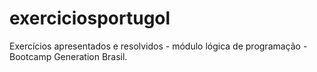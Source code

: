 # exerciciosportugol
Exercícios apresentados e resolvidos -  módulo lógica de programação - Bootcamp Generation Brasil.  
